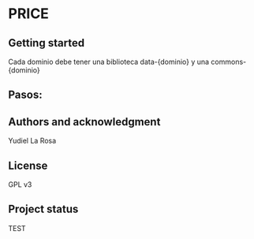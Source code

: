 # PRICE

## Getting started
Cada dominio debe tener una biblioteca data-{dominio} y una commons-{dominio}

## Pasos:

## Authors and acknowledgment
Yudiel La Rosa

## License
GPL v3

## Project status
TEST

